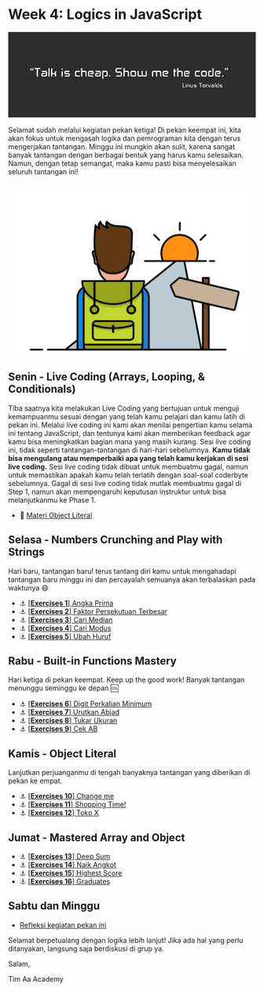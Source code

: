 # Week 4: Logics in JavaScript

![Header](assets/header-w1.jpg)

Selamat sudah melalui kegiatan pekan ketiga! Di pekan keempat ini, kita akan fokus untuk mengasah logika dan pemrograman kita dengan terus mengerjakan tantangan. Minggu ini mungkin akan sulit, karena sangat banyak tantangan dengan berbagai bentuk yang harus kamu selesaikan. Namun, dengan tetap semangat, maka kamu pasti bisa menyelesaikan seluruh tantangan ini!

![Let's start!](assets/start.png)

## Senin - Live Coding (Arrays, Looping, & Conditionals)

Tiba saatnya kita melakukan Live Coding yang bertujuan untuk menguji kemampuanmu sesuai dengan yang telah kamu pelajari dan kamu latih di pekan ini. Melalui live coding ini kami akan menilai pengertian kamu selama ini tentang JavaScript, dan tentunya kami akan memberikan feedback agar kamu bisa meningkatkan bagian mana yang masih kurang. Sesi live coding ini, tidak seperti tantangan-tantangan di hari-hari sebelumnya. **Kamu tidak bisa mengulang atau memperbaiki apa yang telah kamu kerjakan di sesi live coding.** Sesi live coding tidak dibuat untuk membuatmu gagal, namun untuk memastikan apakah kamu telah terlatih dengan soal-soal coderbyte sebelumnya. Gagal di sesi live coding tidak mutlak membuatmu gagal di Step 1, namun akan mempengaruhi keputusan instruktur untuk bisa melanjutkanmu ke Phase 1.

- :notebook_with_decorative_cover:
[Materi Object Literal](/modules/js-object-literal.md)

## Selasa - Numbers Crunching and Play with Strings
Hari baru, tantangan baru! terus tantang diri kamu untuk mengahadapi tantangan baru minggu ini dan percayalah semuanya akan terbalaskan pada waktunya :smile:

- :anchor:
[[**Exercises 1**] Angka Prima](/modules/challenge-angka-prima.md)
- :anchor:
[[**Exercises 2**] Faktor Persekutuan Terbesar](/modules/challenge-faktor-persekutuan-terbesar.md)
- :anchor:
[[**Exercises 3**] Cari Median](/modules/challenge-cari-median.md)
- :anchor:
[[**Exercises 4**] Cari Modus](/modules/challenge-cari-modus.md)
- :anchor:
[[**Exercises 5**] Ubah Huruf](/modules/challenge-ubah-huruf.md)

## Rabu - Built-in Functions Mastery
Hari ketiga di pekan keempat. Keep up the good work! Banyak tantangan menunggu seminggu ke depan :cool:

- :anchor:
[[**Exercises 6**] Digit Perkalian Minimum](/modules/challenge-digit-perkalian-minimum.md)
- :anchor:
[[**Exercises 7**] Urutkan Abjad](/modules/challenge-urutkan-abjad.md)
- :anchor:
[[**Exercises 8**] Tukar Ukuran](/modules/challenge-tukar-besar-kecil.md)
- :anchor:
[[**Exercises 9**] Cek AB](/modules/challenge-cek-ab.md)

## Kamis - Object Literal
Lanjutkan perjuanganmu di tengah banyaknya tantangan yang diberikan di pekan ke empat.
- :anchor:
[[**Exercises 10**] Change me](modules/challenge-object-literal.md)
- :anchor:
[[**Exercises 11**] Shopping Time!](modules/challenge-shopping-time.md)
- :anchor:
[[**Exercises 12**] Toko X](modules/challenge-toko-x.md)


## Jumat - Mastered Array and Object
- :anchor: [[**Exercises 13**] Deep Sum](modules/challenge-deep-sum.md)
- :anchor: [[**Exercises 14**] Naik Angkot](modules/challenge-naik-angkot.md)
- :anchor: [[**Exercises 15**] Highest Score](modules/challenge-highest-score.md)
- :anchor: [[**Exercises 16**] Graduates](modules/challenge-graduates.md)

## Sabtu dan Minggu

- [Refleksi kegiatan pekan ini](https://github.com/hacktiv8/phase-0-activities/blob/master/modules/reflection.md)

Selamat berpetualang dengan logika lebih lanjut! Jika ada hal yang perlu ditanyakan, langsung saja berdiskusi di grup ya.

Salam,

Tim Aa Academy
